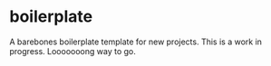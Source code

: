 boilerplate
===========
A barebones boilerplate template for new projects. This is a work in progress. Looooooong way to go.